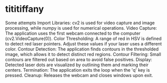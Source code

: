 # tititiffany
Some attempts
Import Libraries: 
cv2 is used for video capture and image processing, while numpy is used for numerical operations.
Video Capture: The application uses the first webcam connected to the computer (cv2.VideoCapture(0)).
Color Thresholding: A range of red in HSV is defined to detect red laser pointers. Adjust these values if your laser uses a different color.
Contour Detection: The application finds contours in the thresholded image, which allows it to detect distinct red regions.
Contour Filtering: Small contours are filtered out based on area to avoid false positives.
Display: Detected laser dots are visualized by outlining them and marking their centers.
Termination: The application exits the loop when the 'q' key is pressed.
Cleanup: Releases the webcam and closes windows upon exit.
